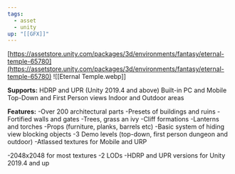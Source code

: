 ```yaml
---
tags:
  - asset
  - unity
up: "[[GFX]]"
---
```

[https://assetstore.unity.com/packages/3d/environments/fantasy/eternal-temple-65780](https://assetstore.unity.com/packages/3d/environments/fantasy/eternal-temple-65780)
![[Eternal Temple.webp]]

**Supports:**
HDRP and UPR (Unity 2019.4 and above)
Built-in PC and Mobile
Top-Down and First Person views
Indoor and Outdoor areas

**Features:**
-Over 200 architectural parts
-Presets of buildings and ruins
-Fortified walls and gates
-Trees, grass an ivy
-Cliff formations
-Lanterns and torches
-Props (furniture, planks, barrels etc)
-Basic system of hiding view blocking objects
-3 Demo levels (top-down, first person dungeon and outdoor)
-Atlassed textures for Mobile and URP

-2048x2048 for most textures
-2 LODs
-HDRP and UPR versions for Unity 2019.4 and up